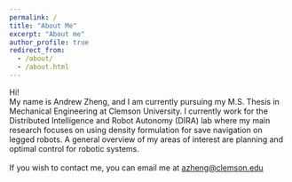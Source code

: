 ```yaml
---
permalink: /
title: "About Me"
excerpt: "About me"
author_profile: true
redirect_from: 
  - /about/
  - /about.html
---
```


Hi!<br>
My name is Andrew Zheng, and I am currently pursuing my M.S. Thesis in Mechanical Engineering at Clemson University. I currently work for the Distributed Intelligence and Robot Autonomy (DIRA) lab where my main research focuses on using density formulation for save navigation on legged robots. A general overview of my areas of interest are planning and optimal control for robotic systems.
<br>
<br>
If you wish to contact me, you can email me at azheng@clemson.edu

